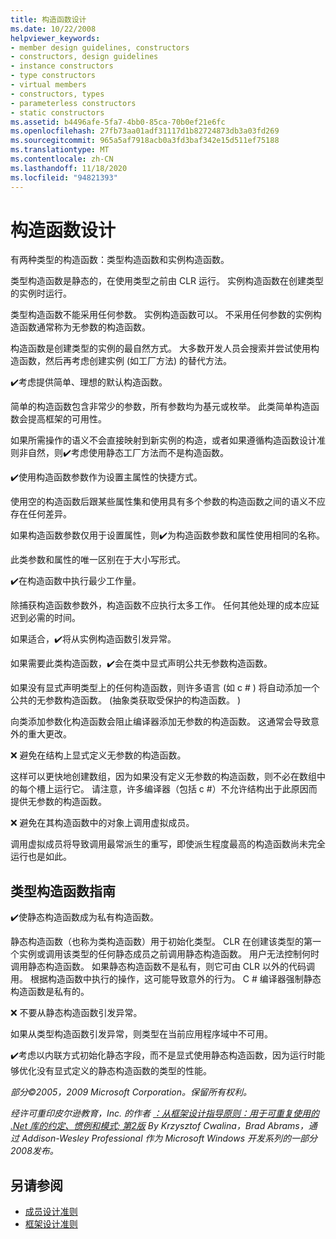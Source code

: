 ```yaml
---
title: 构造函数设计
ms.date: 10/22/2008
helpviewer_keywords:
- member design guidelines, constructors
- constructors, design guidelines
- instance constructors
- type constructors
- virtual members
- constructors, types
- parameterless constructors
- static constructors
ms.assetid: b4496afe-5fa7-4bb0-85ca-70b0ef21e6fc
ms.openlocfilehash: 27fb73aa01adf31117d1b82724873db3a03fd269
ms.sourcegitcommit: 965a5af7918acb0a3fd3baf342e15d511ef75188
ms.translationtype: MT
ms.contentlocale: zh-CN
ms.lasthandoff: 11/18/2020
ms.locfileid: "94821393"
---
```

# <a name="constructor-design"></a>构造函数设计

有两种类型的构造函数：类型构造函数和实例构造函数。

类型构造函数是静态的，在使用类型之前由 CLR 运行。 实例构造函数在创建类型的实例时运行。

类型构造函数不能采用任何参数。 实例构造函数可以。 不采用任何参数的实例构造函数通常称为无参数的构造函数。

构造函数是创建类型的实例的最自然方式。 大多数开发人员会搜索并尝试使用构造函数，然后再考虑创建实例 (如工厂方法) 的替代方法。

✔️考虑提供简单、理想的默认构造函数。

简单的构造函数包含非常少的参数，所有参数均为基元或枚举。 此类简单构造函数会提高框架的可用性。

如果所需操作的语义不会直接映射到新实例的构造，或者如果遵循构造函数设计准则非自然，则✔️考虑使用静态工厂方法而不是构造函数。

✔️使用构造函数参数作为设置主属性的快捷方式。

使用空的构造函数后跟某些属性集和使用具有多个参数的构造函数之间的语义不应存在任何差异。

如果构造函数参数仅用于设置属性，则✔️为构造函数参数和属性使用相同的名称。

此类参数和属性的唯一区别在于大小写形式。

✔️在构造函数中执行最少工作量。

除捕获构造函数参数外，构造函数不应执行太多工作。 任何其他处理的成本应延迟到必需的时间。

如果适合，✔️将从实例构造函数引发异常。

如果需要此类构造函数，✔️会在类中显式声明公共无参数构造函数。

如果没有显式声明类型上的任何构造函数，则许多语言 (如 c # ) 将自动添加一个公共的无参数构造函数。  (抽象类获取受保护的构造函数。 ) 

向类添加参数化构造函数会阻止编译器添加无参数的构造函数。 这通常会导致意外的重大更改。

❌ 避免在结构上显式定义无参数的构造函数。

这样可以更快地创建数组，因为如果没有定义无参数的构造函数，则不必在数组中的每个槽上运行它。 请注意，许多编译器（包括 c #）不允许结构出于此原因而提供无参数的构造函数。

❌ 避免在其构造函数中的对象上调用虚拟成员。

调用虚拟成员将导致调用最常派生的重写，即使派生程度最高的构造函数尚未完全运行也是如此。

## <a name="type-constructor-guidelines"></a>类型构造函数指南

✔️使静态构造函数成为私有构造函数。

静态构造函数（也称为类构造函数）用于初始化类型。 CLR 在创建该类型的第一个实例或调用该类型的任何静态成员之前调用静态构造函数。 用户无法控制何时调用静态构造函数。 如果静态构造函数不是私有，则它可由 CLR 以外的代码调用。 根据构造函数中执行的操作，这可能导致意外的行为。 C # 编译器强制静态构造函数是私有的。

❌ 不要从静态构造函数引发异常。

如果从类型构造函数引发异常，则类型在当前应用程序域中不可用。

✔️考虑以内联方式初始化静态字段，而不是显式使用静态构造函数，因为运行时能够优化没有显式定义的静态构造函数的类型的性能。

*部分©2005，2009 Microsoft Corporation。保留所有权利。*

*经许可重印皮尔逊教育，Inc. 的作者 [：从框架设计指导原则：用于可重复使用的 .Net 库的约定、惯例和模式; 第2版](https://www.informit.com/store/framework-design-guidelines-conventions-idioms-and-9780321545619) By Krzysztof Cwalina，Brad Abrams，通过 Addison-Wesley Professional 作为 Microsoft Windows 开发系列的一部分2008发布。*

## <a name="see-also"></a>另请参阅

- [成员设计准则](member.md)
- [框架设计准则](index.md)
